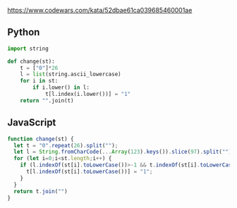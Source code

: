 https://www.codewars.com/kata/52dbae61ca039685460001ae

## Python
```python
import string

def change(st):
    t = ["0"]*26
    l = list(string.ascii_lowercase)
    for i in st:
        if i.lower() in l:
            t[l.index(i.lower())] = "1"
    return "".join(t)
```

## JavaScript
```js
function change(st) {
  let t = "0".repeat(26).split("");
  let l = String.fromCharCode(...Array(123).keys()).slice(97).split("");
  for (let i=0;i<st.length;i++) {
    if (l.indexOf(st[i].toLowerCase())>-1 && t.indexOf(st[i].toLowerCase())<0) {
      t[l.indexOf(st[i].toLowerCase())] = "1";
    }
  }
  return t.join("")
}
```